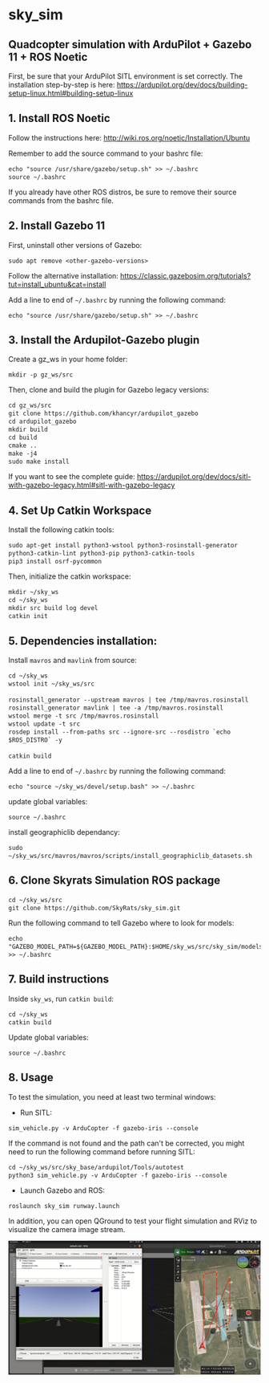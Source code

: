 # sky_sim
## Quadcopter simulation with ArduPilot + Gazebo 11 + ROS Noetic

First, be sure that your ArduPilot SITL environment is set correctly. The installation step-by-step is here: https://ardupilot.org/dev/docs/building-setup-linux.html#building-setup-linux

## 1. Install ROS Noetic
  
Follow the instructions here: http://wiki.ros.org/noetic/Installation/Ubuntu

Remember to add the source command to your bashrc file:
```
echo "source /usr/share/gazebo/setup.sh" >> ~/.bashrc
source ~/.bashrc
```

If you already have other ROS distros, be sure to remove their source commands from the bashrc file.
  
## 2. Install Gazebo 11

First, uninstall other versions of Gazebo:
```
sudo apt remove <other-gazebo-versions>
```

Follow the alternative installation: https://classic.gazebosim.org/tutorials?tut=install_ubuntu&cat=install

Add a line to end of `~/.bashrc` by running the following command:
```
echo "source /usr/share/gazebo/setup.sh" >> ~/.bashrc
```
  
## 3. Install the Ardupilot-Gazebo plugin

Create a gz_ws in your home folder:
```
mkdir -p gz_ws/src
```

Then, clone and build the plugin for Gazebo legacy versions:
```
cd gz_ws/src
git clone https://github.com/khancyr/ardupilot_gazebo
cd ardupilot_gazebo
mkdir build
cd build
cmake ..
make -j4
sudo make install
```

If you want to see the complete guide: https://ardupilot.org/dev/docs/sitl-with-gazebo-legacy.html#sitl-with-gazebo-legacy

## 4. Set Up Catkin Workspace

Install the following catkin tools:
```
sudo apt-get install python3-wstool python3-rosinstall-generator python3-catkin-lint python3-pip python3-catkin-tools
pip3 install osrf-pycommon
```

Then, initialize the catkin workspace:
```
mkdir ~/sky_ws
cd ~/sky_ws
mkdir src build log devel
catkin init
```

## 5. Dependencies installation:

Install `mavros` and `mavlink` from source:
```
cd ~/sky_ws
wstool init ~/sky_ws/src

rosinstall_generator --upstream mavros | tee /tmp/mavros.rosinstall
rosinstall_generator mavlink | tee -a /tmp/mavros.rosinstall
wstool merge -t src /tmp/mavros.rosinstall
wstool update -t src
rosdep install --from-paths src --ignore-src --rosdistro `echo $ROS_DISTRO` -y

catkin build
```

Add a line to end of `~/.bashrc` by running the following command:
```
echo "source ~/sky_ws/devel/setup.bash" >> ~/.bashrc
```

update global variables:
```
source ~/.bashrc
```

install geographiclib dependancy:
```
sudo ~/sky_ws/src/mavros/mavros/scripts/install_geographiclib_datasets.sh
```

## 6. Clone Skyrats Simulation ROS package

```
cd ~/sky_ws/src
git clone https://github.com/SkyRats/sky_sim.git
```

Run the following command to tell Gazebo where to look for models:
```
echo "GAZEBO_MODEL_PATH=${GAZEBO_MODEL_PATH}:$HOME/sky_ws/src/sky_sim/models" >> ~/.bashrc
```

## 7. Build instructions

Inside `sky_ws`, run `catkin build`:

```
cd ~/sky_ws
catkin build
```

Update global variables:
```
source ~/.bashrc
```

## 8. Usage

To test the simulation, you need at least two terminal windows:

- Run SITL:
```console
sim_vehicle.py -v ArduCopter -f gazebo-iris --console
```
If the command is not found and the path can't be corrected, you might need to run the following command before running SITL:
```console
cd ~/sky_ws/src/sky_base/ardupilot/Tools/autotest
python3 sim_vehicle.py -v ArduCopter -f gazebo-iris --console
```

- Launch Gazebo and ROS:
```console
roslaunch sky_sim runway.launch
```

In addition, you can open QGround to test your flight simulation and RViz to visualize the camera image stream.

![Flight Test Demo](./docs/images/demo.png)
